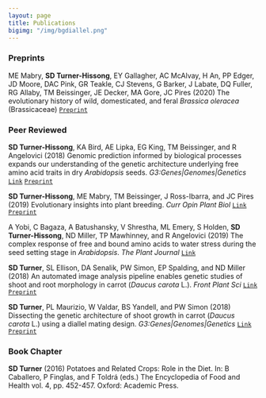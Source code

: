 ```yaml
---
layout: page
title: Publications
bigimg: "/img/bgdiallel.png"
---
```


### Preprints

ME Mabry, **SD Turner-Hissong**, EY Gallagher, AC McAlvay, H An, PP Edger, JD Moore, DAC Pink, GR Teakle, CJ Stevens, G Barker, J Labate, DQ Fuller, RG Allaby, TM Beissinger,  JE Decker, MA Gore, JC Pires (2020) The evolutionary history of wild, domesticated, and feral _Brassica oleracea_ (Brassicaceae) [`Preprint`](https://www.biorxiv.org/content/10.1101/2021.04.06.438638v1)


### Peer Reviewed


**SD Turner-Hissong**, KA Bird, AE Lipka, EG King, TM Beissinger, and R Angelovici (2018) Genomic prediction informed by biological processes expands our understanding of the genetic architecture underlying free amino acid traits in dry _Arabidopsis_ seeds. _G3:Genes|Genomes|Genetics_ 
[`Link`](https://www.g3journal.org/content/10/11/4227) [`Preprint`](https://www.biorxiv.org/content/early/2018/02/26/272047) 

**SD Turner-Hissong**, ME Mabry, TM Beissinger, J Ross-Ibarra, and JC Pires (2019) Evolutionary insights into plant breeding. _Curr Opin Plant Biol_ [`Link`](https://www.sciencedirect.com/science/article/pii/S1369526620300339) [`Preprint`](https://agrixiv.org/akdt8)  

A Yobi, C Bagaza, A Batushansky, V Shrestha, ML Emery, S Holden, **SD Turner-Hissong**, ND Miller, TP Mawhinney, and R Angelovici (2019) The complex response of free and bound amino acids to water stress during the seed setting stage in _Arabidopsis_. _The Plant Journal_ [`Link`](https://onlinelibrary.wiley.com/doi/10.1111/tpj.14668)

**SD Turner**, SL Ellison, DA Senalik, PW Simon, EP Spalding, and ND Miller (2018) An automated image analysis pipeline enables genetic studies of shoot and root morphology in carrot (_Daucus carota_ L.). _Front Plant Sci_ [`Link`](https://www.frontiersin.org/articles/10.3389/fpls.2018.01703/full) [`Preprint`](https://www.biorxiv.org/content/early/2018/08/04/384974)

**SD Turner**, PL Maurizio, W Valdar, BS Yandell, and PW Simon (2018) Dissecting the genetic architecture of shoot growth in carrot (_Daucus carota_ L.) using a diallel mating design. _G3:Genes|Genomes|Genetics_ 
[`Link`](http://www.g3journal.org/content/8/2/411) [`Preprint`](https://www.biorxiv.org/content/early/2017/03/16/115519)


### Book Chapter
**SD Turner** (2016) Potatoes and Related Crops: Role in the Diet. In: B Caballero, P Finglas, and F Toldrá (eds.) The Encyclopedia of Food and Health vol. 4, pp. 452-457. Oxford: Academic Press.
